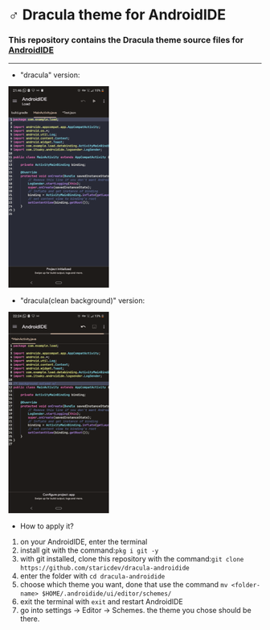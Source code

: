 #  ♂️ Dracula theme for AndroidIDE
### This repository contains the Dracula theme source files for [AndroidIDE](https://github.com/AndroidIDEOfficial/AndroidIDE) 
---
- "dracula" version:
<img src="images/dracula.png" alt="Image" width="200" height="400"> 

- "dracula(clean background)" version:
<img src="images/dracula1.png" alt="Image1" width="200" height="400">

- How to apply it?
1. on your AndroidIDE, enter the terminal 
2. install git with the command:```pkg i git -y```
4. with git installed, clone this repository with the command:```git clone https://github.com/staricdev/dracula-androidide```
6. enter the folder with ```cd dracula-androidide```
8. choose which theme you want, done that use the command ```mv <folder-name> $HOME/.androidide/ui/editor/schemes/```
10. exit the terminal with ```exit``` and restart AndroidIDE
12. go into settings -> Editor -> Schemes. the theme you chose should be there.
